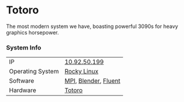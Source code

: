 
# Totoro
The most modern system we have, boasting powerful 3090s for heavy graphics horsepower.

### System Info
|||
---|---
IP | [10.92.50.199]()
Operating System | [Rocky Linux](https://rockylinux.org/)
Software | [MPI](), [Blender](), [Fluent]()
Hardware | [Totoro](/inventory/totoro)
